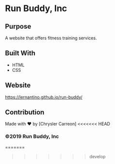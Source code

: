 # Run Buddy, Inc

## Purpose
A website that offers fitness training services. 

## Built With
* HTML
* CSS

## Website
https://lernantino.github.io/run-buddy/

## Contribution
Made with ❤️ by [Chrysler Carreon]
<<<<<<< HEAD

### ©️2019 Run Buddy, Inc 
=======
>>>>>>> develop
